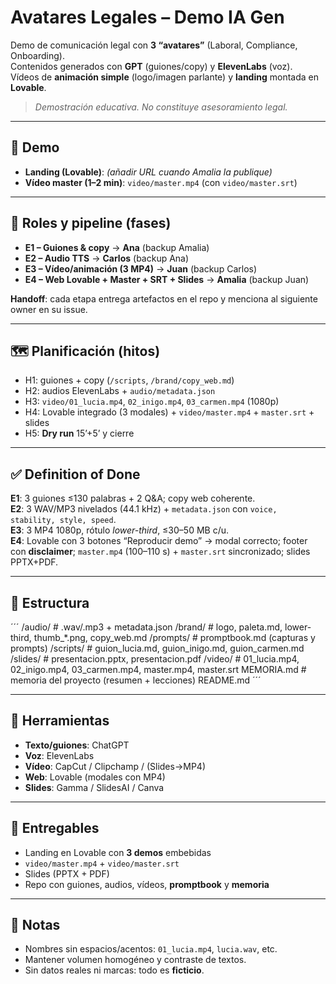 # Avatares Legales – Demo IA Gen

Demo de comunicación legal con **3 “avatares”** (Laboral, Compliance, Onboarding).  
Contenidos generados con **GPT** (guiones/copy) y **ElevenLabs** (voz).  
Vídeos de **animación simple** (logo/imagen parlante) y **landing** montada en **Lovable**.  
> *Demostración educativa. No constituye asesoramiento legal.*

---

## 🔗 Demo
- **Landing (Lovable)**: _(añadir URL cuando Amalia la publique)_  
- **Vídeo master (1–2 min)**: `video/master.mp4` (con `video/master.srt`)

---

## 👥 Roles y pipeline (fases)
- **E1 – Guiones & copy** → **Ana** (backup Amalia)  
- **E2 – Audio TTS** → **Carlos** (backup Ana)  
- **E3 – Vídeo/animación (3 MP4)** → **Juan** (backup Carlos)  
- **E4 – Web Lovable + Master + SRT + Slides** → **Amalia** (backup Juan)

**Handoff**: cada etapa entrega artefactos en el repo y menciona al siguiente owner en su issue.

---

## 🗺️ Planificación (hitos)
- H1: guiones + copy (`/scripts`, `/brand/copy_web.md`)  
- H2: audios ElevenLabs + `audio/metadata.json`  
- H3: `video/01_lucia.mp4`, `02_inigo.mp4`, `03_carmen.mp4` (1080p)  
- H4: Lovable integrado (3 modales) + `video/master.mp4` + `master.srt` + slides  
- H5: **Dry run** 15’+5’ y cierre

---

## ✅ Definition of Done
**E1**: 3 guiones ≤130 palabras + 2 Q&A; copy web coherente.  
**E2**: 3 WAV/MP3 nivelados (44.1 kHz) + `metadata.json` con `voice, stability, style, speed`.  
**E3**: 3 MP4 1080p, rótulo *lower-third*, ≤30–50 MB c/u.  
**E4**: Lovable con 3 botones “Reproducir demo” → modal correcto; footer con **disclaimer**; `master.mp4` (100–110 s) + `master.srt` sincronizado; slides PPTX+PDF.

---

## 📁 Estructura
´´´
/audio/ # .wav/.mp3 + metadata.json
/brand/ # logo, paleta.md, lower-third, thumb_*.png, copy_web.md
/prompts/ # promptbook.md (capturas y prompts)
/scripts/ # guion_lucia.md, guion_inigo.md, guion_carmen.md
/slides/ # presentacion.pptx, presentacion.pdf
/video/ # 01_lucia.mp4, 02_inigo.mp4, 03_carmen.mp4, master.mp4, master.srt
MEMORIA.md # memoria del proyecto (resumen + lecciones)
README.md
´´´

---

## 🧰 Herramientas
- **Texto/guiones**: ChatGPT
- **Voz**: ElevenLabs  
- **Vídeo**: CapCut / Clipchamp / (Slides→MP4)  
- **Web**: Lovable (modales con MP4)  
- **Slides**: Gamma / SlidesAI / Canva

---

## 📌 Entregables
- Landing en Lovable con **3 demos** embebidas  
- `video/master.mp4` + `video/master.srt`  
- Slides (PPTX + PDF)  
- Repo con guiones, audios, vídeos, **promptbook** y **memoria**

---

## 📝 Notas
- Nombres sin espacios/acentos: `01_lucia.mp4`, `lucia.wav`, etc.  
- Mantener volumen homogéneo y contraste de textos.  
- Sin datos reales ni marcas: todo es **ficticio**.
